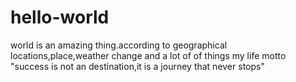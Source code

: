 # hello-world
world is an amazing thing.according to geographical locations,place,weather change and a lot of of things 
my life motto "success is not an destination,it is a journey that never stops"
